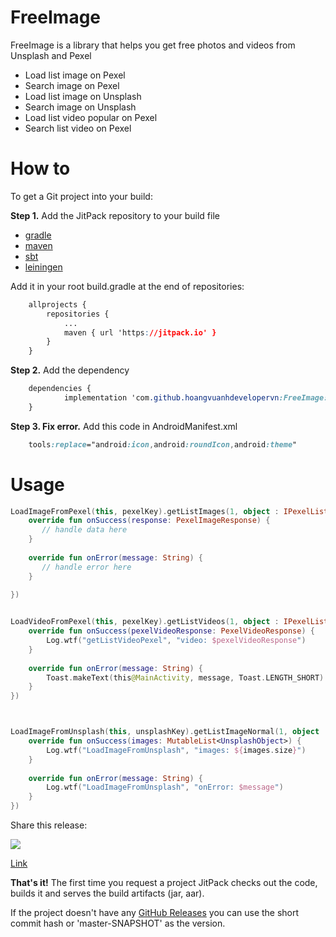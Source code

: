 # FreeImage



FreeImage is a library that helps you get free photos and videos from Unsplash and Pexel

- Load list image on Pexel
- Search image on Pexel
- Load list image on Unsplash
- Search image on Unsplash
- Load list video popular on Pexel
- Search list video on Pexel


# How to

To get a Git project into your build:

**Step 1.**  Add the JitPack repository to your build file

-   [gradle](https://jitpack.io/#gradle)
-   [maven](https://jitpack.io/#maven)
-   [sbt](https://jitpack.io/#sbt)
-   [leiningen](https://jitpack.io/#lein)

Add it in your root build.gradle at the end of repositories:

```css
	allprojects {
		repositories {
			...
			maven { url 'https://jitpack.io' }
		}
	}
```

**Step 2.**  Add the dependency

```css
	dependencies {
	        implementation 'com.github.hoangvuanhdevelopervn:FreeImage:Tag'
	}

```


**Step 3. Fix error.**  Add this code in AndroidManifest.xml

```css
	tools:replace="android:icon,android:roundIcon,android:theme"
```

# Usage

```kotlin
LoadImageFromPexel(this, pexelKey).getListImages(1, object : IPexelListImage {  
    override fun onSuccess(response: PexelImageResponse) {  
       // handle data here     
    }  
  
    override fun onError(message: String) {  
       // handle error here     
    }  
  
})


LoadVideoFromPexel(this, pexelKey).getListVideos(1, object : IPexelListVideo {  
    override fun onSuccess(pexelVideoResponse: PexelVideoResponse) {  
        Log.wtf("getListVideoPexel", "video: $pexelVideoResponse")  
    }  
  
    override fun onError(message: String) {  
        Toast.makeText(this@MainActivity, message, Toast.LENGTH_SHORT).show()  
    }  
})



LoadImageFromUnsplash(this, unsplashKey).getListImageNormal(1, object : IUnsplashListImage {  
    override fun onSuccess(images: MutableList<UnsplashObject>) {  
        Log.wtf("LoadImageFromUnsplash", "images: ${images.size}")   
    }  
  
    override fun onError(message: String) {  
        Log.wtf("LoadImageFromUnsplash", "onError: $message")  
    }  
})


```


Share this release:

[![](https://jitpack.io/v/hoangvuanhdevelopervn/FreeImage.svg)](https://jitpack.io/#)

[Link](https://jitpack.io/#hoangvuanhdevelopervn/FreeImage/Tag)

**That's it!**  The first time you request a project JitPack checks out the code, builds it and serves the build artifacts (jar, aar).

If the project doesn't have any  [GitHub Releases](https://github.com/blog/1547-release-your-software)  you can use the short commit hash or 'master-SNAPSHOT' as the version.
